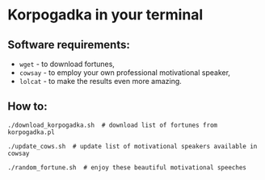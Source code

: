 # Korpogadka in your terminal

## Software requirements:

* `wget` - to download fortunes,
* `cowsay` - to employ your own professional motivational speaker,
* `lolcat` - to make the results even more amazing.


## How to:

```
./download_korpogadka.sh  # download list of fortunes from korpogadka.pl

./update_cows.sh  # update list of motivational speakers available in cowsay

./random_fortune.sh  # enjoy these beautiful motivational speeches

```



